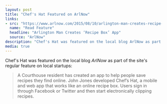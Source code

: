 ```yaml
---
layout: post
title: "Chef's Hat Featured on ArlNow"
links:
- src: "https://www.arlnow.com/2015/08/10/arlington-man-creates-recipe-box-app/"
  name: "Read Feature"
  headline: "Arlington Man Creates ‘Recipe Box’ App"
  source: "ArlNow"
description: "Chef's Hat was featured on the local blog ArlNow as part of the site's regular feature on local startups"
media: true
---
```


Chef's Hat was featured on the local blog *ArlNow* as part of the site's regular feature on local startups:

> A Courthouse resident has created an app to help people save recipes they find online. John Jones developed Chef’s Hat, a mobile and web app that works like an online recipe box. Users sign in through Facebook or Twitter and then start electronically clipping recipes.
